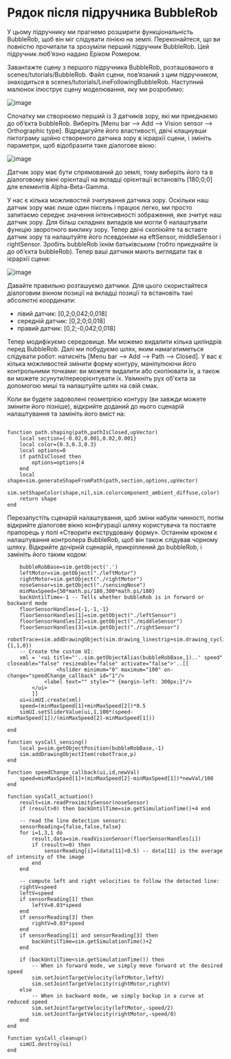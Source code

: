# Рядок після підручника BubbleRob #

У цьому підручнику ми прагнемо розширити функціональність BubbleRob, щоб він міг слідувати лінією на землі. Переконайтеся, що ви повністю прочитали та зрозуміли перший підручник BubbleRob. Цей підручник люб’язно надано Еріком Ромером.

Завантажте сцену з першого підручника BubbleRob, розташованого в scenes/tutorials/BubbleRob. Файл сцени, пов’язаний з цим підручником, знаходиться в scenes/tutorials/LineFollowingBubbleRob. Наступний малюнок ілюструє сцену моделювання, яку ми розробимо:

![image](https://user-images.githubusercontent.com/121936602/217070315-69648f4b-a320-4e95-99d9-d4edc840a2eb.png)

Спочатку ми створюємо перший із 3 датчиків зору, які ми приєднаємо до об’єкта bubbleRob. Виберіть [Menu bar --> Add --> Vision sensor --> Orthographic type]. Відредагуйте його властивості, двічі клацнувши піктограму щойно створеного датчика зору в ієрархії сцени, і змініть параметри, щоб відобразити таке діалогове вікно:

![image](https://user-images.githubusercontent.com/121936602/217070505-12c41609-cf17-4048-aaf2-b9b9c17c20fa.png)

Датчик зору має бути спрямований до землі, тому виберіть його та в діалоговому вікні орієнтації на вкладці орієнтації встановіть [180;0;0] для елементів Alpha-Beta-Gamma.

У нас є кілька можливостей зчитування датчика зору. Оскільки наш датчик зору має лише один піксель і працює легко, ми просто запитаємо середнє значення інтенсивності зображення, яке зчитує наш датчик зору. Для більш складних випадків ми могли б налаштувати функцію зворотного виклику зору. Тепер двічі скопіюйте та вставте датчик зору та налаштуйте його псевдоніми на eftSensor, middleSensor і rightSensor. Зробіть bubbleRob їхнім батьківським (тобто приєднайте їх до об’єкта bubbleRob). Тепер ваші датчики мають виглядати так в ієрархії сцени:

![image](https://user-images.githubusercontent.com/121936602/217070678-851c513a-f1a7-4afb-abb0-bcdf4a8c625e.png)

Давайте правильно розташуємо датчики. Для цього скористайтеся діалоговим вікном позиції на вкладці позиції та встановіть такі абсолютні координати:
- лівий датчик: [0,2;0,042;0,018]
- середній датчик: [0,2;0;0,018]
- правий датчик: [0,2;-0,042;0,018]

Тепер модифікуємо середовище. Ми можемо видалити кілька циліндрів перед BubbleRob. Далі ми побудуємо шлях, яким намагатиметься слідувати робот: натисніть [Menu bar --> Add --> Path --> Closed]. У вас є кілька можливостей змінити форму контуру, маніпулюючи його контрольними точками: ви можете видалити або скопіювати їх, а також ви можете зсунути/переорієнтувати їх. Увімкніть рух об'єкта за допомогою миші та налаштуйте шлях на свій смак.

Коли ви будете задоволені геометрією контуру (ви завжди можете змінити його пізніше), відкрийте доданий до нього сценарій налаштування та замініть його вміст на:
```path=require('path_customization')

function path.shaping(path,pathIsClosed,upVector)
    local section={-0.02,0.001,0.02,0.001}
    local color={0.3,0.3,0.3}
    local options=0
    if pathIsClosed then
        options=options|4
    end
    local shape=sim.generateShapeFromPath(path,section,options,upVector)
    sim.setShapeColor(shape,nil,sim.colorcomponent_ambient_diffuse,color)
    return shape
end
```
Перезапустіть сценарій налаштування, щоб зміни набули чинності, потім відкрийте діалогове вікно конфігурації шляху користувача та поставте прапорець у полі «Створити екструдовану форму».
Останнім кроком є налаштування контролера BubbleRob, щоб він також слідував чорному шляху. Відкрийте дочірній сценарій, прикріплений до bubbleRob, і замініть його таким кодом:
```function sysCall_init()
    bubbleRobBase=sim.getObject('.')
    leftMotor=sim.getObject("./leftMotor")
    rightMotor=sim.getObject("./rightMotor")
    noseSensor=sim.getObject("./sensingNose")
    minMaxSpeed={50*math.pi/180,300*math.pi/180}
    backUntilTime=-1 -- Tells whether bubbleRob is in forward or backward mode
    floorSensorHandles={-1,-1,-1}
    floorSensorHandles[1]=sim.getObject("./leftSensor")
    floorSensorHandles[2]=sim.getObject("./middleSensor")
    floorSensorHandles[3]=sim.getObject("./rightSensor")
    robotTrace=sim.addDrawingObject(sim.drawing_linestrip+sim.drawing_cyclic,2,0,-1,200,{1,1,0})
    -- Create the custom UI:
    xml = '<ui title="'..sim.getObjectAlias(bubbleRobBase,1)..' speed" closeable="false" resizeable="false" activate="false">'..[[
                <hslider minimum="0" maximum="100" on-change="speedChange_callback" id="1"/>
            <label text="" style="* {margin-left: 300px;}"/>
        </ui>
        ]]
    ui=simUI.create(xml)
    speed=(minMaxSpeed[1]+minMaxSpeed[2])*0.5
    simUI.setSliderValue(ui,1,100*(speed-minMaxSpeed[1])/(minMaxSpeed[2]-minMaxSpeed[1]))
    
end

function sysCall_sensing()
    local p=sim.getObjectPosition(bubbleRobBase,-1)
    sim.addDrawingObjectItem(robotTrace,p)
end 

function speedChange_callback(ui,id,newVal)
    speed=minMaxSpeed[1]+(minMaxSpeed[2]-minMaxSpeed[1])*newVal/100
end

function sysCall_actuation() 
    result=sim.readProximitySensor(noseSensor)
    if (result>0) then backUntilTime=sim.getSimulationTime()+4 end
    
    -- read the line detection sensors:
    sensorReading={false,false,false}
    for i=1,3,1 do
        result,data=sim.readVisionSensor(floorSensorHandles[i])
        if (result>=0) then
            sensorReading[i]=(data[11]<0.5) -- data[11] is the average of intensity of the image
        end
    end
    
    -- compute left and right velocities to follow the detected line:
    rightV=speed
    leftV=speed
    if sensorReading[1] then
        leftV=0.03*speed
    end
    if sensorReading[3] then
        rightV=0.03*speed
    end
    if sensorReading[1] and sensorReading[3] then
        backUntilTime=sim.getSimulationTime()+2
    end
    
    if (backUntilTime<sim.getSimulationTime()) then
        -- When in forward mode, we simply move forward at the desired speed
        sim.setJointTargetVelocity(leftMotor,leftV)
        sim.setJointTargetVelocity(rightMotor,rightV)
    else
        -- When in backward mode, we simply backup in a curve at reduced speed
        sim.setJointTargetVelocity(leftMotor,-speed/2)
        sim.setJointTargetVelocity(rightMotor,-speed/8)
    end
end 

function sysCall_cleanup() 
    simUI.destroy(ui)
end 
```
